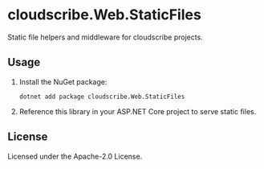 # cloudscribe.Web.StaticFiles

Static file helpers and middleware for cloudscribe projects.

## Usage

1. Install the NuGet package:
   ```shell
   dotnet add package cloudscribe.Web.StaticFiles
   ```
2. Reference this library in your ASP.NET Core project to serve static files.

## License

Licensed under the Apache-2.0 License.
